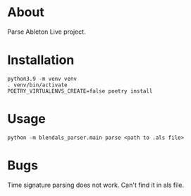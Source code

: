 # About

Parse Ableton Live project.

# Installation

```
python3.9 -m venv venv
. venv/bin/activate 
POETRY_VIRTUALENVS_CREATE=false poetry install
```

# Usage

```
python -m blendals_parser.main parse <path to .als file>
```

# Bugs

Time signature parsing does not work. Can't find it in als file.
